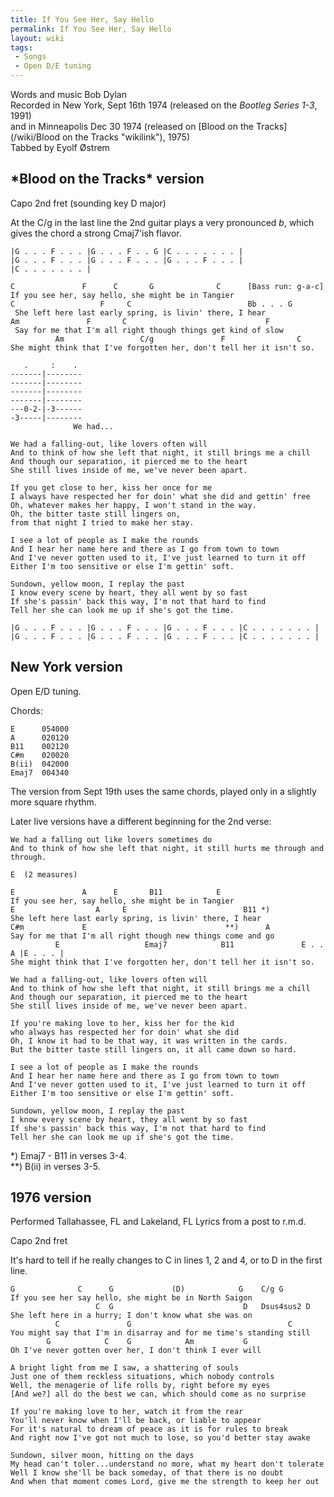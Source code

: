 ```yaml
---
title: If You See Her, Say Hello
permalink: If You See Her, Say Hello
layout: wiki
tags:
 - Songs
 - Open D/E tuning
---
```


Words and music Bob Dylan  
Recorded in New York, Sept 16th 1974 (released on the *Bootleg Series
1-3*, 1991)  
and in Minneapolis Dec 30 1974 (released on [Blood on the
Tracks](/wiki/Blood on the Tracks "wikilink"), 1975)  
Tabbed by Eyolf Østrem

<h2 class="songversion">
*Blood on the Tracks* version

</h2>
Capo 2nd fret (sounding key D major)

At the C/g in the last line the 2nd guitar plays a very pronounced *b*,
which gives the chord a strong Cmaj7'ish flavor.

    |G . . . F . . . |G . . . F . . G |C . . . . . . . |
    |G . . . F . . . |G . . . F . . . |G . . . F . . . |
    |C . . . . . . . |

    C               F      C       G              C      [Bass run: g-a-c]
    If you see her, say hello, she might be in Tangier
    C                   F     C                          Bb . . . G
     She left here last early spring, is livin' there, I hear
    Am               F       C                               F
     Say for me that I'm all right though things get kind of slow
              Am                 C/g               F                C
    She might think that I've forgotten her, don't tell her it isn't so.

       .     :    .
    -------|--------
    -------|--------
    -------|--------
    -------|--------
    ---0-2-|-3------
    -3-----|--------
                  We had...

    We had a falling-out, like lovers often will
    And to think of how she left that night, it still brings me a chill
    And though our separation, it pierced me to the heart
    She still lives inside of me, we've never been apart.

    If you get close to her, kiss her once for me
    I always have respected her for doin' what she did and gettin' free
    Oh, whatever makes her happy, I won't stand in the way.
    Oh, the bitter taste still lingers on,
    from that night I tried to make her stay.

    I see a lot of people as I make the rounds
    And I hear her name here and there as I go from town to town
    And I've never gotten used to it, I've just learned to turn it off
    Either I'm too sensitive or else I'm gettin' soft.

    Sundown, yellow moon, I replay the past
    I know every scene by heart, they all went by so fast
    If she's passin' back this way, I'm not that hard to find
    Tell her she can look me up if she's got the time.

    |G . . . F . . . |G . . . F . . . |G . . . F . . . |C . . . . . . . |
    |G . . . F . . . |G . . . F . . . |G . . . F . . . |C . . . . . . . |

<h2 class="songversion">
New York version

</h2>
Open E/D tuning.

Chords:

    E      054000
    A      020120
    B11    002120
    C#m    020020
    B(ii)  042000
    Emaj7  004340

The version from Sept 19th uses the same chords, played only in a
slightly more square rhythm.

Later live versions have a different beginning for the 2nd verse:

    We had a falling out like lovers sometimes do
    And to think of how she left that night, it still hurts me through and through.

    E  (2 measures)

    E               A      E       B11            E
    If you see her, say hello, she might be in Tangier
    E                  A     E                          B11 *)
    She left here last early spring, is livin' there, I hear
    C#m             E                               **)      A
    Say for me that I'm all right though new things come and go
              E                   Emaj7            B11               E . . A |E . . . |
    She might think that I've forgotten her, don't tell her it isn't so.

    We had a falling-out, like lovers often will
    And to think of how she left that night, it still brings me a chill
    And though our separation, it pierced me to the heart
    She still lives inside of me, we've never been apart.

    If you're making love to her, kiss her for the kid
    who always has respected her for doin' what she did
    Oh, I know it had to be that way, it was written in the cards.
    But the bitter taste still lingers on, it all came down so hard.

    I see a lot of people as I make the rounds
    And I hear her name here and there as I go from town to town
    And I've never gotten used to it, I've just learned to turn it off
    Either I'm too sensitive or else I'm gettin' soft.

    Sundown, yellow moon, I replay the past
    I know every scene by heart, they all went by so fast
    If she's passin' back this way, I'm not that hard to find
    Tell her she can look me up if she's got the time.

\*) Emaj7 - B11 in verses 3-4.  
\*\*) B(ii) in verses 3-5.

<h2 class="songversion">
1976 version

</h2>
Performed Tallahassee, FL and Lakeland, FL  
Lyrics from a post to r.m.d.

Capo 2nd fret

It's hard to tell if he really changes to C in lines 1, 2 and 4, or to D
in the first line.

    G              C      G             (D)            G    C/g G
    If you see her say hello, she might be in North Saigon
                       C  G                             D   Dsus4sus2 D
    She left here in a hurry; I don't know what she was on
              C               G                                   C
    You might say that I'm in disarray and for me time's standing still
            G            C    G            Am           G
    Oh I've never gotten over her, I don't think I ever will

    A bright light from me I saw, a shattering of souls
    Just one of them reckless situations, which nobody controls
    Well, the menagerie of life rolls by, right before my eyes
    [And we?] all do the best we can, which should come as no surprise

    If you're making love to her, watch it from the rear
    You'll never know when I'll be back, or liable to appear
    For it's natural to dream of peace as it is for rules to break
    And right now I've got not much to lose, so you'd better stay awake

    Sundown, silver moon, hitting on the days
    My head can't toler...understand no more, what my heart don't tolerate
    Well I know she'll be back someday, of that there is no doubt
    And when that moment comes Lord, give me the strength to keep her out
